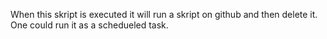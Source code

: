 When this skript is executed it will run a skript on github and then delete it. One could run it as a schedueled task.